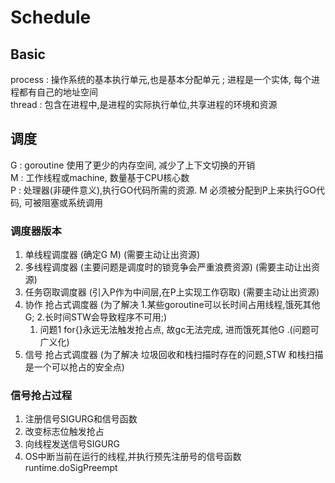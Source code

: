 # Schedule
## Basic
process : 操作系统的基本执行单元,也是基本分配单元 ; 进程是一个实体, 每个进程都有自己的地址空间      
thread : 包含在进程中,是进程的实际执行单位,共享进程的环境和资源     

## 调度
G : goroutine 使用了更少的内存空间, 减少了上下文切换的开销      
M : 工作线程或machine, 数量基于CPU核心数    
P : 处理器(非硬件意义),执行GO代码所需的资源. M 必须被分配到P上来执行GO代码, 可被阻塞或系统调用      

### 调度器版本
1.  单线程调度器 (确定G M) (需要主动让出资源)
2.  多线程调度器 (主要问题是调度时的锁竞争会严重浪费资源) (需要主动让出资源)
3.  任务窃取调度器 (引入P作为中间层,在P上实现工作窃取) (需要主动让出资源)
4.  协作 抢占式调度器 (为了解决 1.某些goroutine可以长时间占用线程,饿死其他G; 2.长时间STW会导致程序不可用;)
    1.  问题1 for{}永远无法触发抢占点, 故gc无法完成, 进而饿死其他G .(问题可广义化)
5.  信号 抢占式调度器 (为了解决 垃圾回收和栈扫描时存在的问题,STW 和栈扫描是一个可以抢占的安全点)
### 信号抢占过程
1.  注册信号SIGURG和信号函数
2.  改变标志位触发抢占
3.  向线程发送信号SIGURG
4.  OS中断当前在运行的线程,并执行预先注册号的信号函数runtime.doSigPreempt